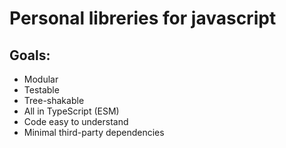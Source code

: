 # Personal libreries for javascript

## Goals:
- Modular
- Testable
- Tree-shakable
- All in TypeScript (ESM)
- Code easy to understand
- Minimal third-party dependencies